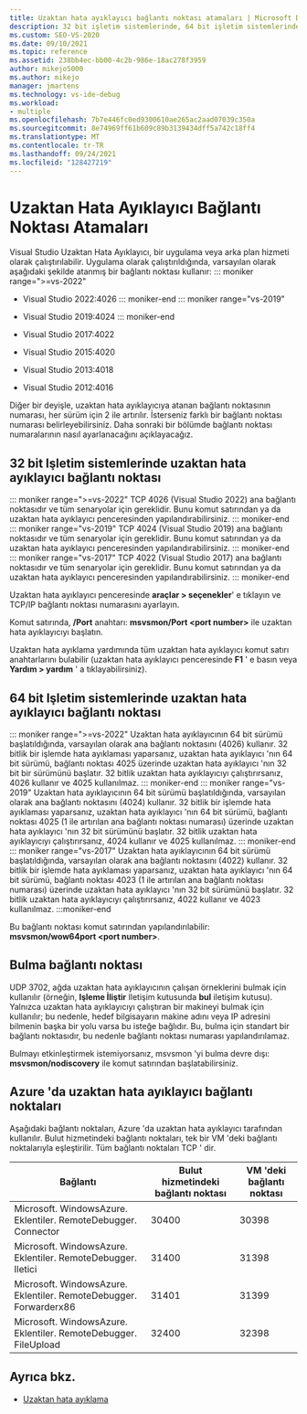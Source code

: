 ```yaml
---
title: Uzaktan hata ayıklayıcı bağlantı noktası atamaları | Microsoft Docs
description: 32 bit işletim sistemlerinde, 64 bit işletim sistemlerinde ve Azure 'da uzaktan hata ayıklayıcı bağlantı noktası atamalarını Visual Studio anlayın. Bulma bağlantı noktası hakkında bilgi edinin.
ms.custom: SEO-VS-2020
ms.date: 09/10/2021
ms.topic: reference
ms.assetid: 238bb4ec-bb00-4c2b-986e-18ac278f3959
author: mikejo5000
ms.author: mikejo
manager: jmartens
ms.technology: vs-ide-debug
ms.workload:
- multiple
ms.openlocfilehash: 7b7e446fc0ed9300610ae265ac2aad07039c350a
ms.sourcegitcommit: 8e74969ff61b609c89b3139434dff5a742c18ff4
ms.translationtype: MT
ms.contentlocale: tr-TR
ms.lasthandoff: 09/24/2021
ms.locfileid: "128427219"
---
```

# <a name="remote-debugger-port-assignments"></a>Uzaktan Hata Ayıklayıcı Bağlantı Noktası Atamaları
Visual Studio Uzaktan Hata Ayıklayıcı, bir uygulama veya arka plan hizmeti olarak çalıştırılabilir. Uygulama olarak çalıştırıldığında, varsayılan olarak aşağıdaki şekilde atanmış bir bağlantı noktası kullanır:
::: moniker range=">=vs-2022"
- Visual Studio 2022:4026
::: moniker-end
::: moniker range="vs-2019"
- Visual Studio 2019:4024
::: moniker-end
- Visual Studio 2017:4022

- Visual Studio 2015:4020

- Visual Studio 2013:4018

- Visual Studio 2012:4016

Diğer bir deyişle, uzaktan hata ayıklayıcıya atanan bağlantı noktasının numarası, her sürüm için 2 ile artırılır. İsterseniz farklı bir bağlantı noktası numarası belirleyebilirsiniz. Daha sonraki bir bölümde bağlantı noktası numaralarının nasıl ayarlanacağını açıklayacağız.

## <a name="the-remote-debugger-port-on-32-bit-operating-systems"></a>32 bit Işletim sistemlerinde uzaktan hata ayıklayıcı bağlantı noktası

::: moniker range=">=vs-2022"
 TCP 4026 (Visual Studio 2022) ana bağlantı noktasıdır ve tüm senaryolar için gereklidir. Bunu komut satırından ya da uzaktan hata ayıklayıcı penceresinden yapılandırabilirsiniz.
::: moniker-end
::: moniker range="vs-2019"
 TCP 4024 (Visual Studio 2019) ana bağlantı noktasıdır ve tüm senaryolar için gereklidir. Bunu komut satırından ya da uzaktan hata ayıklayıcı penceresinden yapılandırabilirsiniz.
::: moniker-end
::: moniker range="vs-2017"
 TCP 4022 (Visual Studio 2017) ana bağlantı noktasıdır ve tüm senaryolar için gereklidir. Bunu komut satırından ya da uzaktan hata ayıklayıcı penceresinden yapılandırabilirsiniz.
::: moniker-end

 Uzaktan hata ayıklayıcı penceresinde **araçlar > seçenekler**' e tıklayın ve TCP/IP bağlantı noktası numarasını ayarlayın.

 Komut satırında, **/Port** anahtarı: **msvsmon/Port \<port number>** ile uzaktan hata ayıklayıcıyı başlatın.

 Uzaktan hata ayıklama yardımında tüm uzaktan hata ayıklayıcı komut satırı anahtarlarını bulabilir (uzaktan hata ayıklayıcı penceresinde **F1** ' e basın veya **Yardım > yardım** ' a tıklayabilirsiniz).

## <a name="the-remote-debugger-port-on-64-bit-operating-systems"></a>64 bit Işletim sistemlerinde uzaktan hata ayıklayıcı bağlantı noktası
::: moniker range=">=vs-2022"
 Uzaktan hata ayıklayıcının 64 bit sürümü başlatıldığında, varsayılan olarak ana bağlantı noktasını (4026) kullanır.  32 bitlik bir işlemde hata ayıklaması yaparsanız, uzaktan hata ayıklayıcı 'nın 64 bit sürümü, bağlantı noktası 4025 üzerinde uzaktan hata ayıklayıcı 'nın 32 bit bir sürümünü başlatır. 32 bitlik uzaktan hata ayıklayıcıyı çalıştırırsanız, 4026 kullanır ve 4025 kullanılmaz.
::: moniker-end
::: moniker range="vs-2019"
 Uzaktan hata ayıklayıcının 64 bit sürümü başlatıldığında, varsayılan olarak ana bağlantı noktasını (4024) kullanır.  32 bitlik bir işlemde hata ayıklaması yaparsanız, uzaktan hata ayıklayıcı 'nın 64 bit sürümü, bağlantı noktası 4025 (1 ile artırılan ana bağlantı noktası numarası) üzerinde uzaktan hata ayıklayıcı 'nın 32 bit sürümünü başlatır. 32 bitlik uzaktan hata ayıklayıcıyı çalıştırırsanız, 4024 kullanır ve 4025 kullanılmaz.
::: moniker-end
::: moniker range="vs-2017"
 Uzaktan hata ayıklayıcının 64 bit sürümü başlatıldığında, varsayılan olarak ana bağlantı noktasını (4022) kullanır.  32 bitlik bir işlemde hata ayıklaması yaparsanız, uzaktan hata ayıklayıcı 'nın 64 bit sürümü, bağlantı noktası 4023 (1 ile artırılan ana bağlantı noktası numarası) üzerinde uzaktan hata ayıklayıcı 'nın 32 bit sürümünü başlatır. 32 bitlik uzaktan hata ayıklayıcıyı çalıştırırsanız, 4022 kullanır ve 4023 kullanılmaz.
:::moniker-end

 Bu bağlantı noktası komut satırından yapılandırılabilir: **msvsmon/wow64port \<port number>**.

## <a name="the-discovery-port"></a>Bulma bağlantı noktası
 UDP 3702, ağda uzaktan hata ayıklayıcının çalışan örneklerini bulmak için kullanılır (örneğin, **Işleme İliştir** Iletişim kutusunda **bul** iletişim kutusu). Yalnızca uzaktan hata ayıklayıcıyı çalıştıran bir makineyi bulmak için kullanılır; bu nedenle, hedef bilgisayarın makine adını veya IP adresini bilmenin başka bir yolu varsa bu isteğe bağlıdır. Bu, bulma için standart bir bağlantı noktasıdır, bu nedenle bağlantı noktası numarası yapılandırılamaz.

 Bulmayı etkinleştirmek istemiyorsanız, msvsmon 'yi bulma devre dışı:  **msvsmon/nodiscovery** ile komut satırından başlatabilirsiniz.

## <a name="remote-debugger-ports-on-azure"></a>Azure 'da uzaktan hata ayıklayıcı bağlantı noktaları
 Aşağıdaki bağlantı noktaları, Azure 'da uzaktan hata ayıklayıcı tarafından kullanılır. Bulut hizmetindeki bağlantı noktaları, tek bir VM 'deki bağlantı noktalarıyla eşleştirilir. Tüm bağlantı noktaları TCP ' dir.

|Bağlantı|Bulut hizmetindeki bağlantı noktası|VM 'deki bağlantı noktası|
|-|-|-|
|Microsoft. WindowsAzure. Eklentiler. RemoteDebugger. Connector|30400|30398|
|Microsoft. WindowsAzure. Eklentiler. RemoteDebugger. Iletici|31400|31398|
|Microsoft. WindowsAzure. Eklentiler. RemoteDebugger. Forwarderx86|31401|31399|
|Microsoft. WindowsAzure. Eklentiler. RemoteDebugger. FileUpload|32400|32398|

## <a name="see-also"></a>Ayrıca bkz.
- [Uzaktan hata ayıklama](../debugger/remote-debugging.md)
